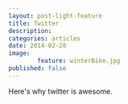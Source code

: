 ```yaml
---
layout: post-light-feature
title: Twitter
description: 
categories: articles
date: 2014-02-28
image: 
        feature: winterBike.jpg
published: false
---
```



Here's why twitter is awesome. 
